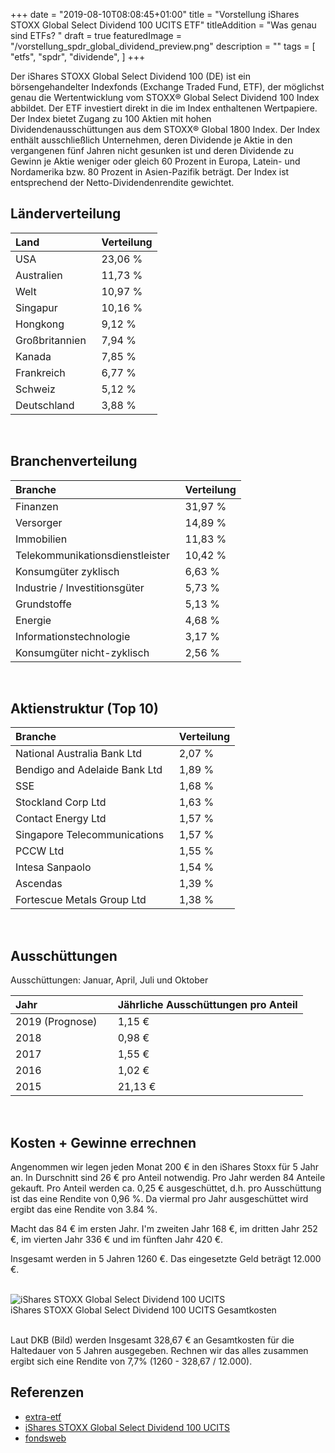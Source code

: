 +++
date = "2019-08-10T08:08:45+01:00"
title = "Vorstellung iShares STOXX Global Select Dividend 100 UCITS ETF"
titleAddition = "Was genau sind ETFs? "
draft = true
featuredImage = "/vorstellung_spdr_global_dividend_preview.png"
description = ""
tags = [
    "etfs",
    "spdr",
    "dividende",
]
+++

Der iShares STOXX Global Select Dividend 100 (DE) ist ein börsengehandelter Indexfonds (Exchange Traded Fund, ETF), der möglichst genau die Wertentwicklung vom STOXX® Global Select Dividend 100 Index abbildet. Der ETF investiert direkt in die im Index enthaltenen Wertpapiere. Der Index bietet Zugang zu 100 Aktien mit hohen Dividendenausschüttungen aus dem STOXX® Global 1800 Index. Der Index enthält ausschließlich Unternehmen, deren Dividende je Aktie in den vergangenen fünf Jahren nicht gesunken ist und deren Dividende zu Gewinn je Aktie weniger oder gleich 60 Prozent in Europa, Latein- und Nordamerika bzw. 80 Prozent in Asien-Pazifik beträgt. Der Index ist entsprechend der Netto-Dividendenrendite gewichtet.


## Länderverteilung

Land           | Verteilung
:------------- | --------
USA            | 23,06 %
Australien     | 11,73 %
Welt           | 10,97 %
Singapur       | 10,16 %
Hongkong       | 9,12 %
Großbritannien &nbsp;| 7,94 %
Kanada         | 7,85 %
Frankreich     | 6,77 %
Schweiz        | 5,12 %
Deutschland    | 3,88 %
<br>

## Branchenverteilung

Branche                         | Verteilung
:------------------------------ | --------
Finanzen                        | 31,97 %
Versorger                       | 14,89 %
Immobilien                      | 11,83 %
Telekommunikationsdienstleister &nbsp;| 10,42 %
Konsumgüter zyklisch            | 6,63 %
Industrie / Investitionsgüter   | 5,73 %
Grundstoffe                     | 5,13 %
Energie                         | 4,68 %
Informationstechnologie         | 3,17 %
Konsumgüter nicht-zyklisch      | 2,56 %
<br>

## Aktienstruktur (Top 10)

Branche                       | Verteilung
:---------------------------- | --------
National Australia Bank Ltd   | 2,07 %
Bendigo and Adelaide Bank Ltd	| 1,89 %
SSE                           | 1,68 %
Stockland Corp Ltd	          | 1,63 %
Contact Energy Ltd	          | 1,57 %
Singapore Telecommunications &nbsp; | 1,57 %
PCCW Ltd	                    | 1,55 %
Intesa Sanpaolo	              | 1,54 %
Ascendas                      | 1,39 %
Fortescue Metals Group Ltd	  | 1,38 %
<br>

## Ausschüttungen

Ausschüttungen: Januar, April, Juli und Oktober



Jahr | Jährliche Ausschüttungen pro Anteil
:----| --------
2019 (Prognose)	&nbsp; &nbsp;| 1,15 €
2018	                       | 0,98 €
2017	                       | 1,55 €
2016	                       | 1,02 €
2015	                       | 21,13 €
<br>


## Kosten + Gewinne errechnen

Angenommen wir legen jeden Monat 200 € in den iShares Stoxx für 5 Jahr an. In Durschnitt sind 26 € pro Anteil notwendig. Pro Jahr
werden 84 Anteile gekauft. Pro Anteil werden ca. 0,25 € ausgeschüttet, d.h. pro Ausschüttung ist das eine Rendite von
0,96 %.  Da viermal pro Jahr ausgeschüttet wird ergibt das eine Rendite von 3.84 %.

Macht das 84 € im ersten Jahr. I'm zweiten Jahr 168 €, im dritten Jahr 252 €, im vierten Jahr 336 € und im fünften Jahr 420 €.

Insgesamt werden in 5 Jahren 1260 €. Das eingesetzte Geld beträgt 12.000 €.


<br>
<img src="/vorstellung_spdr_global_dividend.png" class="center" alt="iShares STOXX Global Select Dividend 100 UCITS"/>
<div class="right">iShares STOXX Global Select Dividend 100 UCITS Gesamtkosten</div>
<br>


Laut DKB (Bild) werden Insgesamt 328,67 € an Gesamtkosten für die Haltedauer von 5 Jahren ausgegeben. Rechnen wir das alles
zusammen ergibt sich eine Rendite von 7,7% (1260 - 328,67 / 12.000).


## Referenzen

- [extra-etf](https://de.extraetf.com/etf-profile/DE000A0F5UH1 "extra-etf")
- [iShares STOXX Global Select Dividend 100 UCITS](https://www.ishares.com/de/privatanleger/de/produkte/251973/ishares-stoxx-global-select-dividend-100-ucits-etf-de-fund "iShares STOXX Global Select Dividend 100 UCITS")
- [fondsweb](https://www.fondsweb.com/de/DE000A0F5UH1 "fondsweb")

